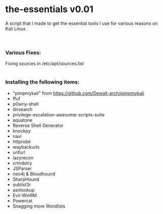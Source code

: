# the-essentials v0.01  
A script that I made to get the essential tools I use for various reasons on Kali Linux.<br /><br />
<br />
### Various Fixes:  
Fixing sources in /etc/apt/sources.list  
<br />
### Installing the following items:  
  
* "pimpmykali" from https://github.com/Dewalt-arch/pimpmykali  
* ffuf  
* p0wny-shell  
* dirsearch  
* privilege-escalation-awesome-scripts-suite  
* aquatone  
* Reverse Shell Generator  
* knockpy  
* navi  
* httprobe  
* waybackurls  
* unfurl  
* lazyrecon  
* crtndstry  
* JSParser  
* neo4j & Bloodhound  
* SharpHound  
* sublist3r  
* asnlookup  
* Evil-WinRM  
* Powercat  
* Snagging more Wordlists  
